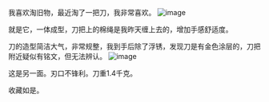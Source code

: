 我喜欢淘旧物，最近淘了一把刀，我非常喜欢。
![image](https://github.com/user-attachments/assets/6c0eb42d-c805-4f8d-ad19-0498f133f234)

就是它，一体成型，刀把上的棉绳是我昨天缠上去的，增加手感舒适度。

刀的造型简洁大气，非常规整，我到手后除了浮锈，发现刀是有金色涂层的，刀把附近疑似有铭文，但无法辨认。
![image](https://github.com/user-attachments/assets/b6106009-87d1-4637-b586-c148c3335c6c)

这是另一面。刃口不锋利。刀重1.4千克。

收藏如是。